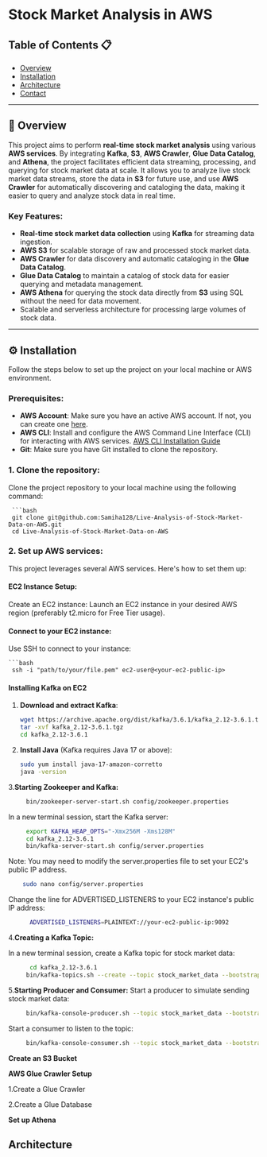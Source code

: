 # Stock Market Analysis in AWS

## Table of Contents 📋
- [Overview](#overview)
- [Installation](#installation)
- [Architecture](#architecture)
- [Contact](#contact)

---

## 🚀 Overview

This project aims to perform **real-time stock market analysis** using various **AWS services**. By integrating **Kafka**, **S3**, **AWS Crawler**, **Glue Data Catalog**, and **Athena**, the project facilitates efficient data streaming, processing, and querying for stock market data at scale. It allows you to analyze live stock market data streams, store the data in **S3** for future use, and use **AWS Crawler** for automatically discovering and cataloging the data, making it easier to query and analyze stock data in real time.

### Key Features:
- **Real-time stock market data collection** using **Kafka** for streaming data ingestion.
- **AWS S3** for scalable storage of raw and processed stock market data.
- **AWS Crawler** for data discovery and automatic cataloging in the **Glue Data Catalog**.
- **Glue Data Catalog** to maintain a catalog of stock data for easier querying and metadata management.
- **AWS Athena** for querying the stock data directly from **S3** using SQL without the need for data movement.
- Scalable and serverless architecture for processing large volumes of stock data.


---


## ⚙️ Installation

Follow the steps below to set up the project on your local machine or AWS environment.

### Prerequisites:
- **AWS Account**: Make sure you have an active AWS account. If not, you can create one [here](https://aws.amazon.com/).
- **AWS CLI**: Install and configure the AWS Command Line Interface (CLI) for interacting with AWS services. [AWS CLI Installation Guide](https://docs.aws.amazon.com/cli/latest/userguide/install-cliv2.html)
- **Git**: Make sure you have Git installed to clone the repository.

### 1. **Clone the repository**:
Clone the project repository to your local machine using the following command:

     ```bash
     git clone git@github.com:Samiha128/Live-Analysis-of-Stock-Market-Data-on-AWS.git
     cd Live-Analysis-of-Stock-Market-Data-on-AWS

### 2. Set up AWS services:
   This project leverages several AWS services. Here's how to set them up:
   
#### EC2 Instance Setup:

  Create an EC2 instance:
  Launch an EC2 instance in your desired AWS region (preferably t2.micro for Free Tier usage).
#### Connect to your EC2 instance:

Use SSH to connect to your instance:

    ```bash
     ssh -i "path/to/your/file.pem" ec2-user@<your-ec2-public-ip>


#### Installing Kafka on EC2

1. **Download and extract Kafka**:

    ```bash
    wget https://archive.apache.org/dist/kafka/3.6.1/kafka_2.12-3.6.1.tgz
    tar -xvf kafka_2.12-3.6.1.tgz
    cd kafka_2.12-3.6.1
    ```

2. **Install Java** (Kafka requires Java 17 or above):

    ```bash
    sudo yum install java-17-amazon-corretto
    java -version
    ```

3.**Starting Zookeeper and Kafka:**
  ```bash
       bin/zookeeper-server-start.sh config/zookeeper.properties

  ```
In a new terminal session, start the Kafka server:
  ```bash
       export KAFKA_HEAP_OPTS="-Xmx256M -Xms128M"
       cd kafka_2.12-3.6.1
       bin/kafka-server-start.sh config/server.properties


  ```
Note: You may need to modify the server.properties file to set your EC2's public IP address. 
   ```bash
       sudo nano config/server.properties

  ```
Change the line for ADVERTISED_LISTENERS to your EC2 instance's public IP address:

```bash
      ADVERTISED_LISTENERS=PLAINTEXT://your-ec2-public-ip:9092
  ```
4.**Creating a Kafka Topic:**

In a new terminal session, create a Kafka topic for stock market data:
```bash
      cd kafka_2.12-3.6.1
     bin/kafka-topics.sh --create --topic stock_market_data --bootstrap-server your-ec2-public-ip:9092 --replication-factor 1 --partitions 1

  ```
5.**Starting Producer and Consumer:**
Start a producer to simulate sending stock market data:
```bash
     bin/kafka-console-producer.sh --topic stock_market_data --bootstrap-server your-ec2-public-ip:9092

  ```
Start a consumer to listen to the topic:
```bash
     bin/kafka-console-consumer.sh --topic stock_market_data --bootstrap-server your-ec2-public-ip:9092

  ```
**Create an S3 Bucket**

**AWS Glue Crawler Setup**

1.Create a Glue Crawler

2.Create a Glue Database

**Set up Athena**

## Architecture
